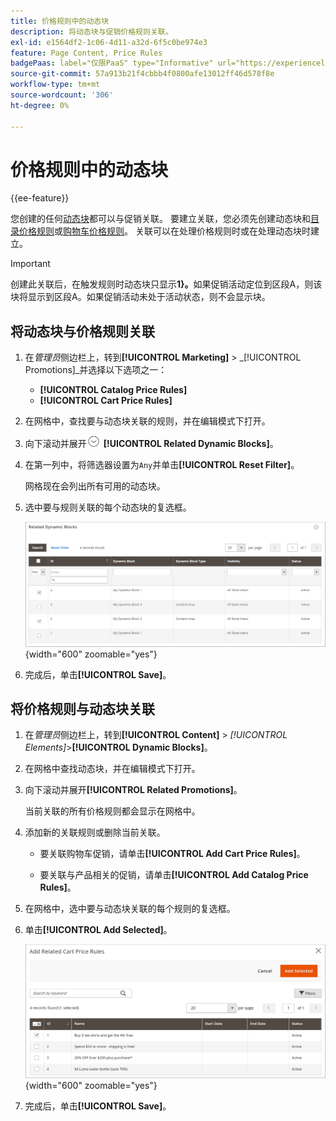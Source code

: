 ```yaml
---
title: 价格规则中的动态块
description: 将动态块与促销价格规则关联。
exl-id: e1564df2-1c06-4d11-a32d-6f5c0be974e3
feature: Page Content, Price Rules
badgePaas: label="仅限PaaS" type="Informative" url="https://experienceleague.adobe.com/en/docs/commerce/user-guides/product-solutions" tooltip="仅适用于云项目(Adobe管理的PaaS基础架构)和内部部署项目上的Adobe Commerce 。"
source-git-commit: 57a913b21f4cbbb4f0800afe13012ff46d578f8e
workflow-type: tm+mt
source-wordcount: '306'
ht-degree: 0%

---
```


# 价格规则中的动态块

{{ee-feature}}

您创建的任何[动态块](dynamic-blocks.md)都可以与促销关联。 要建立关联，您必须先创建动态块和[目录价格规则](../merchandising-promotions/price-rules-catalog.md)或[购物车价格规则](../merchandising-promotions/price-rules-cart.md)。 关联可以在处理价格规则时或在处理动态块时建立。

>[!IMPORTANT]
>
>创建此关联后，在触发规则时动态块只显示&#x200B;**1}。**&#x200B;如果促销活动定位到区段A，则该块将显示到区段A。如果促销活动未处于活动状态，则不会显示块。

## 将动态块与价格规则关联

1. 在&#x200B;_管理员_&#x200B;侧边栏上，转到&#x200B;**[!UICONTROL Marketing]** > _[!UICONTROL Promotions]_并选择以下选项之一：

   - **[!UICONTROL Catalog Price Rules]**
   - **[!UICONTROL Cart Price Rules]**

1. 在网格中，查找要与动态块关联的规则，并在编辑模式下打开。

1. 向下滚动并展开![扩展选择器](../assets/icon-display-expand.png) **[!UICONTROL Related Dynamic Blocks]**。

1. 在第一列中，将筛选器设置为`Any`并单击&#x200B;**[!UICONTROL Reset Filter]**。

   网格现在会列出所有可用的动态块。

1. 选中要与规则关联的每个动态块的复选框。

   ![正在添加选定的动态块](./assets/price-rule-cart-related-dynamic-blocks-any.png){width="600" zoomable="yes"}

1. 完成后，单击&#x200B;**[!UICONTROL Save]**。

## 将价格规则与动态块关联

1. 在&#x200B;_管理员_&#x200B;侧边栏上，转到&#x200B;**[!UICONTROL Content]** > _[!UICONTROL Elements]_>**[!UICONTROL Dynamic Blocks]**。

1. 在网格中查找动态块，并在编辑模式下打开。

1. 向下滚动并展开&#x200B;**[!UICONTROL Related Promotions]**。

   当前关联的所有价格规则都会显示在网格中。

1. 添加新的关联规则或删除当前关联。

   - 要关联购物车促销，请单击&#x200B;**[!UICONTROL Add Cart Price Rules]**。

   - 要关联与产品相关的促销，请单击&#x200B;**[!UICONTROL Add Catalog Price Rules]**。

1. 在网格中，选中要与动态块关联的每个规则的复选框。

1. 单击&#x200B;**[!UICONTROL Add Selected]**。

   ![将所选价格规则添加到动态块](./assets/pb-dynamic-block-add-related-cart-price-rules.png){width="600" zoomable="yes"}

1. 完成后，单击&#x200B;**[!UICONTROL Save]**。
